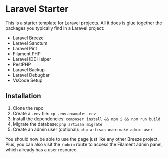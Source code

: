 # Laravel Starter

This is a starter template for Laravel projects. All it does is glue together the packages you typically find in a Laravel project:

- Laravel Breeze
- Laravel Sanctum
- Laravel Pint
- Filament PHP
- Laravel IDE Helper
- PestPHP
- Laravel Backup
- Laravel Debugbar
- VsCode Setup

## Installation

1. Clone the repo
2. Create a `.env` file: `cp .env.example .env`
3. Install the dependencies: `composer install && npm i && npm run build`
4. Migrate the database: `php artisan migrate`
5. Create an admin user (optional): `php artisan user:make-admin-user`

You should now be able to use the page just like any other Breeze project. Plus, you can also visit the `/admin` route to access the Filament admin panel, which already has a user resource.
